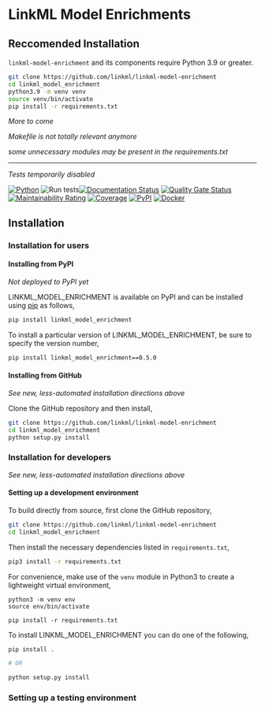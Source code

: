 # LinkML Model Enrichments

## Reccomended Installation

`linkml-model-enrichment` and its components require Python 3.9 or greater.

```bash
git clone https://github.com/linkml/linkml-model-enrichment
cd linkml_model_enrichment
python3.9 -m venv venv
source venv/bin/activate
pip install -r requirements.txt 
```

_More to come_

_Makefile is not totally relevant anymore_

_some unnecessary modules may be present in the requirements.txt_

----

_Tests temporarily disabled_

[![Python](https://img.shields.io/badge/python-3.7+-blue.svg)]()
![Run tests](https://github.com/linkml/linkml-model-enrichment/workflows/Run%20tests/badge.svg)[![Documentation Status](https://readthedocs.org/projects/linkml_model_enrichment/badge/?version=latest)](https://linkml_model_enrichment.readthedocs.io/en/latest/?badge=latest)
[![Quality Gate Status](https://sonarcloud.io/api/project_badges/measure?project=biolink_linkml_model_enrichment&metric=alert_status)](https://sonarcloud.io/dashboard?id=biolink_linkml_model_enrichment)
[![Maintainability Rating](https://sonarcloud.io/api/project_badges/measure?project=biolink_linkml_model_enrichment&metric=sqale_rating)](https://sonarcloud.io/dashboard?id=biolink_linkml_model_enrichment)
[![Coverage](https://sonarcloud.io/api/project_badges/measure?project=biolink_linkml_model_enrichment&metric=coverage)](https://sonarcloud.io/dashboard?id=biolink_linkml_model_enrichment)
[![PyPI](https://img.shields.io/pypi/v/linkml_model_enrichment)](https://img.shields.io/pypi/v/linkml_model_enrichment)
[![Docker](https://img.shields.io/static/v1?label=Docker&message=linkml/linkml-model-enrichment:latest&color=orange&logo=docker)](https://hub.docker.com/r/linkml/linkml-model-enrichment)


## Installation


### Installation for users


#### Installing from PyPI

_Not deployed to PyPI yet_

LINKML_MODEL_ENRICHMENT is available on PyPI and can be installed using
[pip](https://pip.pypa.io/en/stable/installing/) as follows,

```bash
pip install linkml_model_enrichment
```

To install a particular version of LINKML_MODEL_ENRICHMENT, be sure to specify the version number,

```bash
pip install linkml_model_enrichment==0.5.0
```


#### Installing from GitHub

_See new, less-automated installation directions above_

Clone the GitHub repository and then install,

```bash
git clone https://github.com/linkml/linkml-model-enrichment
cd linkml_model_enrichment
python setup.py install
```


### Installation for developers

_See new, less-automated installation directions above_

#### Setting up a development environment

To build directly from source, first clone the GitHub repository,

```bash
git clone https://github.com/linkml/linkml-model-enrichment
cd linkml_model_enrichment
```

Then install the necessary dependencies listed in ``requirements.txt``,

```bash
pip3 install -r requirements.txt
```


For convenience, make use of the `venv` module in Python3 to create a
lightweight virtual environment,

```
python3 -m venv env
source env/bin/activate

pip install -r requirements.txt
```

To install LINKML_MODEL_ENRICHMENT you can do one of the following,

```bash
pip install .

# OR 

python setup.py install
```

### Setting up a testing environment

